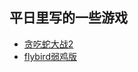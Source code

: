 

## 平日里写的一些游戏

<ul>
	<li><a href="../../game/snake.html" target="_blank">贪吃蛇大战2</a></li>
	<li><a href="../../game/flybird.html" target="_blank">flybird弱鸡版</a></li>
</ul>



